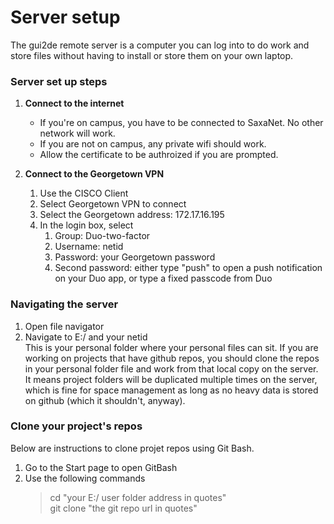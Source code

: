# Server setup

The gui2de remote server is a computer you can log into to do work and store files without having to install or store them on your own laptop.

### Server set up steps

1. **Connect to the internet**   
    - If you're on campus, you have to be connected to SaxaNet. No other network will work.  
    - If you are not on campus, any private wifi should work.  
    - Allow the certificate to be authroized if you are prompted.  
      
2. **Connect to the Georgetown VPN**  
    1. Use the CISCO Client
    2. Select Georgetown VPN to connect
    4. Select the Georgetown address: 172.17.16.195
    3. In the login box, select
        1. Group: Duo-two-factor
        2. Username: netid
        3. Password: your Georgetown password
        4. Second password: either type "push" to open a push notification on your Duo app, or type a fixed passcode from Duo

### Navigating the server

1. Open file navigator  
2. Navigate to E:/ and your netid  
    This is your personal folder where your personal files can sit. If you are working on projects that have github repos, you should clone the repos in your personal folder file and work from that local copy on the server. It means project folders will be duplicated multiple times on the server, which is fine for space management as long as no heavy data is stored on github (which it shouldn't, anyway).

### Clone your project's repos  

Below are instructions to clone projet repos using Git Bash.

1. Go to the Start page to open GitBash  
2. Use the following commands
    > cd "your E:/ user folder address in quotes"  
    > git clone "the git repo url in quotes"
